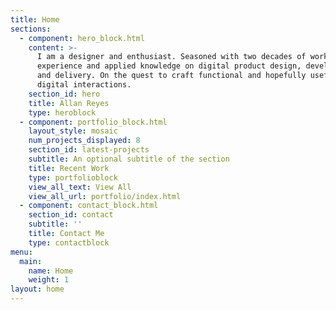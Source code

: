 ```yaml
---
title: Home
sections:
  - component: hero_block.html
    content: >-
      I am a designer and enthusiast. Seasoned with two decades of working
      experience and applied knowledge on digital product design, development
      and delivery. On the quest to craft functional and hopefully useful
      digital interactions.
    section_id: hero
    title: Allan Reyes
    type: heroblock
  - component: portfolio_block.html
    layout_style: mosaic
    num_projects_displayed: 8
    section_id: latest-projects
    subtitle: An optional subtitle of the section
    title: Recent Work
    type: portfolioblock
    view_all_text: View All
    view_all_url: portfolio/index.html
  - component: contact_block.html
    section_id: contact
    subtitle: ''
    title: Contact Me
    type: contactblock
menu:
  main:
    name: Home
    weight: 1
layout: home
---
```


